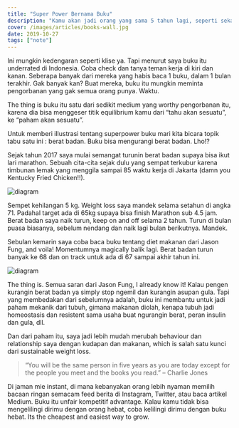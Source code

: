 ```yaml
---
title: "Super Power Bernama Buku"
description: "Kamu akan jadi orang yang sama 5 tahun lagi, seperti sekarang, kecuali karena dua hal. Orang yang kamu temui dan buku yang kamu baca."
cover: /images/articles/books-wall.jpg
date: 2019-10-27
tags: ["note"]
---
```


Ini mungkin kedengaran seperti klise ya. Tapi menurut saya buku itu underrated di Indonesia. Coba check dan tanya teman kerja di kiri dan kanan. Seberapa banyak dari mereka yang habis baca 1 buku, dalam 1 bulan terakhir. Gak banyak kan? Buat mereka, buku itu mungkin meminta pengorbanan yang gak semua orang punya. Waktu.

The thing is buku itu satu dari sedikit medium yang worthy pengorbanan itu, karena dia bisa menggeser titik equilibrium kamu dari “tahu akan sesuatu”, ke “paham akan sesuatu”.

Untuk memberi illustrasi tentang superpower buku mari kita bicara topik tabu satu ini : berat badan. Buku bisa mengurangi berat badan. Lho!?

Sejak tahun 2017 saya mulai semangat turunin berat badan supaya bisa ikut lari marathon. Sebuah cita-cita sejak dulu yang sempat terkubur karena timbunan lemak yang menggila sampai 85 waktu kerja di Jakarta (damn you Kentucky Fried Chicken!!).

![diagram](/images/articles/graph.jpeg)

Sempet kehilangan 5 kg. Weight loss saya mandek selama setahun di angka 71. Padahal target ada di 65kg supaya bisa finish Marathon sub 4.5 jam. Berat badan saya naik turun, keep on and off selama 2 tahun. Turun di bulan puasa biasanya, sebelum nendang dan naik lagi bulan berikutnya. Mandek.

Sebulan kemarin saya coba baca buku tentang diet makanan dari Jason Fung, and voila! Momentumnya magically balik lagi. Berat badan turun banyak ke 68 dan on track untuk ada di 67 sampai akhir tahun ini.

![diagram](/images/articles/graph-labeled.jpeg)

The thing is. Semua saran dari Jason Fung, I already know it! Kalau pengen kurangin berat badan ya simply stop ngemil dan kurangin asupan gula. Tapi yang membedakan dari sebelumnya adalah, buku ini membantu untuk jadi paham mekanik dari tubuh, gimana makanan diolah, kenapa tubuh jadi homeostasis dan resistent sama usaha buat ngurangin berat, peran insulin dan gula, dll.

Dan dari paham itu, saya jadi lebih mudah merubah behaviour dan relationship saya dengan kudapan dan makanan, which is salah satu kunci dari sustainable weight loss.

> “You will be the same person in five years as you are today except for the people you meet and the books you read.” – Charlie Jones

Di jaman mie instant, di mana kebanyakan orang lebih nyaman memilih bacaan ringan semacam feed berita di Instagram, Twitter, atau baca artikel Medium. Buku itu unfair kompetitif advantage. Kalau kamu tidak bisa mengelilingi dirimu dengan orang hebat, coba kelilingi dirimu dengan buku hebat. Its the cheapest and easiest way to grow.